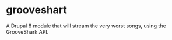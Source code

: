 grooveshart
===========

A Drupal 8 module that will stream the very worst songs, using the GrooveShark API.
